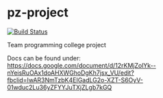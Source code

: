 # pz-project
[![Build Status](https://dev.azure.com/pzproject/PZProject/_apis/build/status/srm022.pz-project?branchName=master)](https://dev.azure.com/pzproject/PZProject/_build/latest?definitionId=1&branchName=master)


Team programming college project


Docs can be found under:
https://docs.google.com/document/d/12rKMjZolYk--nYeisRuOAx1doAHXWGhoDgKh7jsx_VU/edit?fbclid=IwAR3NmTzbK4EIGadLG2o-XZT-S6OyV-01wduc2Lu36yZFYYJuTXjZLgb7kGQ
